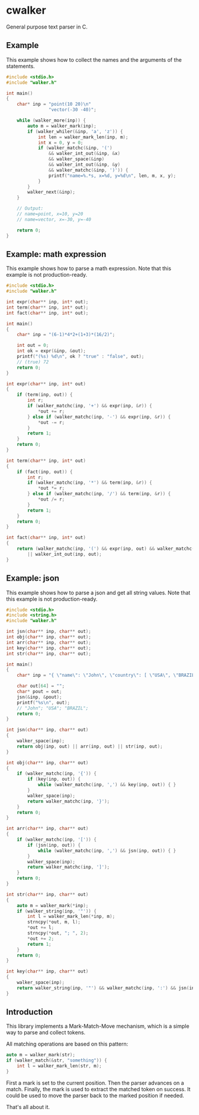 # cwalker

General purpose text parser in C.

## Example

This example shows how to collect the names and the arguments of the statements.

```c
#include <stdio.h>
#include "walker.h"

int main()
{
    char* inp = "point(10 20)\n"
                "vector(-30 -40)";

    while (walker_more(inp)) {
        auto m = walker_mark(inp);
        if (walker_whiler(&inp, 'a', 'z')) {
            int len = walker_mark_len(inp, m);
            int x = 0, y = 0;
            if (walker_matchc(&inp, '(')
                && walker_int_out(&inp, &x)
                && walker_space(&inp)
                && walker_int_out(&inp, &y)
                && walker_matchc(&inp, ')')) {
                printf("name=%.*s, x=%d, y=%d\n", len, m, x, y);
            }
        }
        walker_next(&inp);
    }

    // Output:
    // name=point, x=10, y=20
    // name=vector, x=-30, y=-40

    return 0;
}
```

## Example: math expression

This example shows how to parse a math expression.
Note that this example is not production-ready.

```c
#include <stdio.h>
#include "walker.h"

int expr(char** inp, int* out);
int term(char** inp, int* out);
int fact(char** inp, int* out);

int main()
{
    char* inp = "(6-1)*4*2+(1+3)*(16/2)";

    int out = 0;
    int ok = expr(&inp, &out);
    printf("(%s) %d\n", ok ? "true" : "false", out);
    // (true) 72
    return 0;
}

int expr(char** inp, int* out)
{
    if (term(inp, out)) {
        int r;
        if (walker_matchc(inp, '+') && expr(inp, &r)) {
            *out += r;
        } else if (walker_matchc(inp, '-') && expr(inp, &r)) {
            *out -= r;
        }
        return 1;
    }
    return 0;
}

int term(char** inp, int* out)
{
    if (fact(inp, out)) {
        int r;
        if (walker_matchc(inp, '*') && term(inp, &r)) {
            *out *= r;
        } else if (walker_matchc(inp, '/') && term(inp, &r)) {
            *out /= r;
        }
        return 1;
    }
    return 0;
}

int fact(char** inp, int* out)
{
    return (walker_matchc(inp, '(') && expr(inp, out) && walker_matchc(inp, ')'))
        || walker_int_out(inp, out);
}
```

## Example: json

This example shows how to parse a json and get all string values.
Note that this example is not production-ready.

```c
#include <stdio.h>
#include <string.h>
#include "walker.h"

int jsn(char** inp, char** out);
int obj(char** inp, char** out);
int arr(char** inp, char** out);
int key(char** inp, char** out);
int str(char** inp, char** out);

int main()
{
    char* inp = "{ \"name\": \"John\", \"country\": [ \"USA\", \"BRAZIL\" ] }";

    char out[64] = "";
    char* pout = out;
    jsn(&inp, &pout);
    printf("%s\n", out);
    // "John"; "USA"; "BRAZIL";
    return 0;
}

int jsn(char** inp, char** out)
{
    walker_space(inp);
    return obj(inp, out) || arr(inp, out) || str(inp, out);
}

int obj(char** inp, char** out)
{
    if (walker_matchc(inp, '{')) {
        if (key(inp, out)) {
            while (walker_matchc(inp, ',') && key(inp, out)) { }
        }
        walker_space(inp);
        return walker_matchc(inp, '}');
    }
    return 0;
}

int arr(char** inp, char** out)
{
    if (walker_matchc(inp, '[')) {
        if (jsn(inp, out)) {
            while (walker_matchc(inp, ',') && jsn(inp, out)) { }
        }
        walker_space(inp);
        return walker_matchc(inp, ']');
    }
    return 0;
}

int str(char** inp, char** out)
{
    auto m = walker_mark(*inp);
    if (walker_string(inp, '"')) {
        int l = walker_mark_len(*inp, m);
        strncpy(*out, m, l);
        *out += l;
        strncpy(*out, "; ", 2);
        *out += 2;
        return 1;
    }
    return 0;
}

int key(char** inp, char** out)
{
    walker_space(inp);
    return walker_string(inp, '"') && walker_matchc(inp, ':') && jsn(inp, out);
}
```

## Introduction

This library implements a Mark-Match-Move mechanism,
which is a simple way to parse and collect tokens.

All matching operations are based on this pattern:

```cpp
auto m = walker_mark(str);
if (walker_match(&str, "something")) {
    int l = walker_mark_len(str, m);
}
```

First a mark is set to the current position.
Then the parser advances on a match.
Finally, the mark is used to extract the matched token on success.
It could be used to move the parser back to the marked position if needed.

That's all about it.
